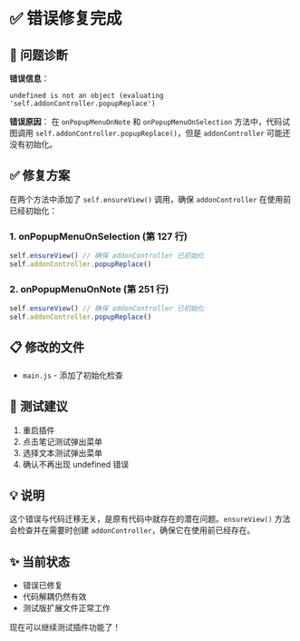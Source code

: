 # ✅ 错误修复完成

## 🔧 问题诊断

**错误信息**：
```
undefined is not an object (evaluating 'self.addonController.popupReplace')
```

**错误原因**：
在 `onPopupMenuOnNote` 和 `onPopupMenuOnSelection` 方法中，代码试图调用 `self.addonController.popupReplace()`，但是 `addonController` 可能还没有初始化。

## ✅ 修复方案

在两个方法中添加了 `self.ensureView()` 调用，确保 `addonController` 在使用前已经初始化：

### 1. onPopupMenuOnSelection (第 127 行)
```javascript
self.ensureView() // 确保 addonController 已初始化
self.addonController.popupReplace()
```

### 2. onPopupMenuOnNote (第 251 行)
```javascript
self.ensureView() // 确保 addonController 已初始化
self.addonController.popupReplace()
```

## 📋 修改的文件

- `main.js` - 添加了初始化检查

## 🧪 测试建议

1. 重启插件
2. 点击笔记测试弹出菜单
3. 选择文本测试弹出菜单
4. 确认不再出现 undefined 错误

## 💡 说明

这个错误与代码迁移无关，是原有代码中就存在的潜在问题。`ensureView()` 方法会检查并在需要时创建 `addonController`，确保它在使用前已经存在。

## ✨ 当前状态

- 错误已修复
- 代码解耦仍然有效
- 测试版扩展文件正常工作

现在可以继续测试插件功能了！